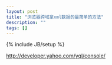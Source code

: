 ```yaml
---
layout: post
title: "浏览器跨域拿xml数据的最简单的方法"
description: ""
tags: []
---
```

{% include JB/setup %}

http://developer.yahoo.com/yql/console/
